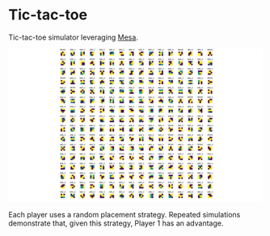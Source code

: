 # Tic-tac-toe

Tic-tac-toe simulator leveraging [Mesa](https://mesa.readthedocs.io/en/master/overview.html).

![alt text](simulations.png "Title")

Each player uses a random placement strategy. Repeated simulations demonstrate that, given this strategy, Player 1 has an advantage.

